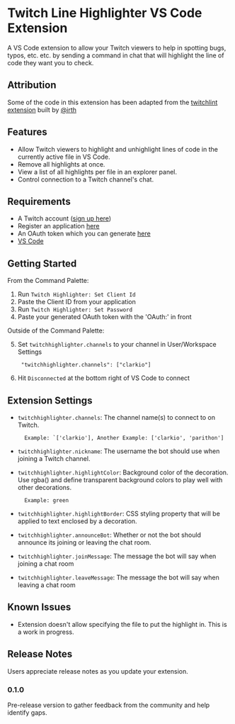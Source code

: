# Twitch Line Highlighter VS Code Extension

A VS Code extension to allow your Twitch viewers to help in spotting bugs, typos, etc. etc. by sending a command in chat that will highlight the line of code they want you to check.

## Attribution

Some of the code in this extension has been adapted from the [twitchlint extension](https://github.com/irth/twitchlint) built by [@irth](https://github.com/irth)

## Features

- Allow Twitch viewers to highlight and unhighlight lines of code in the currently active file in VS Code.
- Remove all highlights at once.
- View a list of all highlights per file in an explorer panel.
- Control connection to a Twitch channel's chat.

## Requirements

- A Twitch account ([sign up here](https://www.twitch.tv/signup))
- Register an application [here](https://glass.twitch.tv/console/apps/create)
- An OAuth token which you can generate [here](http://twitchapps.com/tmi/)
- [VS Code](https://code.visualstudio.com)

## Getting Started

From the Command Palette:
1. Run `Twitch Highlighter: Set Client Id`
2. Paste the Client ID from your application
3. Run `Twitch Highlighter: Set Password`
4. Paste your generated OAuth token with the 'OAuth:' in front

Outside of the Command Palette:

5. Set `twitchhighlighter.channels` to your channel in User/Workspace Settings

        "twitchhighlighter.channels": ["clarkio"]

6. Hit `Disconnected` at the bottom right of VS Code to connect

## Extension Settings

- `twitchhighlighter.channels`: The channel name(s) to connect to on Twitch.
        
        Example: `['clarkio'], Another Example: ['clarkio', 'parithon']
        
- `twitchhighlighter.nickname`: The username the bot should use when joining a Twitch channel.
- `twitchhighlighter.highlightColor`: Background color of the decoration. Use rgba() and define transparent background colors to play well with other decorations.

        Example: green
        
- `twitchhighlighter.highlightBorder`: CSS styling property that will be applied to text enclosed by a decoration.
- `twitchhighlighter.announceBot`: Whether or not the bot should announce its joining or leaving the chat room.
- `twitchhighlighter.joinMessage`: The message the bot will say when joining a chat room
- `twitchhighlighter.leaveMessage`: The message the bot will say when leaving a chat room

## Known Issues

- Extension doesn't allow specifying the file to put the highlight in. This is a work in progress.

## Release Notes

Users appreciate release notes as you update your extension.

### 0.1.0

Pre-release version to gather feedback from the community and help identify gaps.

